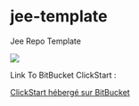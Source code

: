 jee-template
============

Jee Repo Template

<a href="https://grandcentral.cloudbees.com/?CB_clickstart=https://bitbucket.org/brahimalm/jeeapp-cs/raw/master/clickstart.json"><img src="https://d3ko533tu1ozfq.cloudfront.net/clickstart/deployInstantly.png"/></a>

Link To BitBucket ClickStart :

<a href="https://bitbucket.org/brahimalm/jeeapp-cs">ClickStart h&eacute;berg&eacute; sur BitBucket</a>
